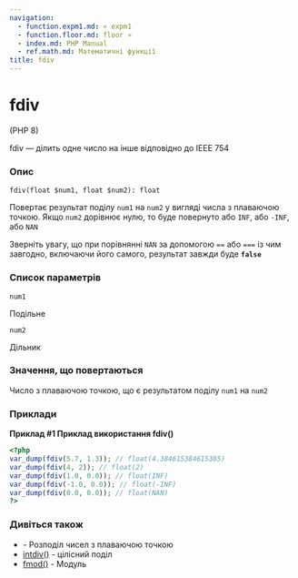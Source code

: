 ```yaml
---
navigation:
  - function.expm1.md: « expm1
  - function.floor.md: floor »
  - index.md: PHP Manual
  - ref.math.md: Математичні функції
title: fdiv
---
```

# fdiv

(PHP 8)

fdiv — ділить одне число на інше відповідно до IEEE 754

### Опис

```methodsynopsis
fdiv(float $num1, float $num2): float
```

Повертає результат поділу `num1` на `num2` у вигляді числа з плаваючою точкою. Якщо `num2` дорівнює нулю, то буде повернуто або `INF`, або `-INF`, або `NAN`

Зверніть увагу, що при порівнянні `NAN` за допомогою `==` або `===` із чим завгодно, включаючи його самого, результат завжди буде **`false`**

### Список параметрів

`num1`

Подільне

`num2`

Дільник

### Значення, що повертаються

Число з плаваючою точкою, що є результатом поділу `num1` на `num2`

### Приклади

**Приклад #1 Приклад використання **fdiv()****

```php
<?php
var_dump(fdiv(5.7, 1.3)); // float(4.384615384615385)
var_dump(fdiv(4, 2)); // float(2)
var_dump(fdiv(1.0, 0.0)); // float(INF)
var_dump(fdiv(-1.0, 0.0)); // float(-INF)
var_dump(fdiv(0.0, 0.0)); // float(NAN)
?>
```

### Дивіться також

-   [](language.operators.arithmetic.md)\- Розподіл чисел з плаваючою точкою
-   [intdiv()](function.intdiv.md) - цілісний поділ
-   [fmod()](function.fmod.md) - Модуль
